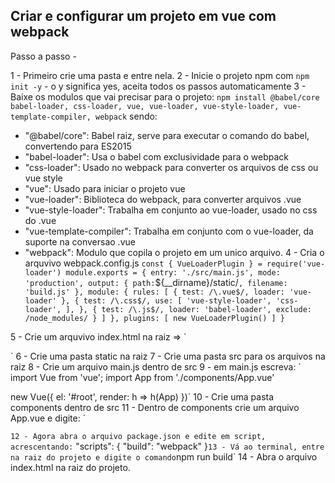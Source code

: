 ## Criar e configurar um projeto em vue com webpack

Passo a passo -

1 - Primeiro crie uma pasta e entre nela.
2 - Inicie o projeto npm com `npm init -y` - o y significa yes, aceita todos os passos automaticamente
3 - Baixe os modulos que vai precisar para o projeto: `npm install @babel/core babel-loader, css-loader, vue, vue-loader, vue-style-loader, vue-template-compiler, webpack` sendo: 
  - "@babel/core": Babel raiz, serve para executar o comando do babel, convertendo para ES2015
  - "babel-loader": Usa o babel com exclusividade para o webpack
  - "css-loader": Usado no webpack para converter os arquivos de css ou vue style
  - "vue": Usado para iniciar o projeto vue
  - "vue-loader": Biblioteca do webpack, para converter arquivos .vue
  - "vue-style-loader": Trabalha em conjunto ao vue-loader, usado no css do .vue
  - "vue-template-compiler": Trabalha em conjunto com o vue-loader, da suporte na conversao .vue
  - "webpack": Modulo que copila o projeto em um unico arquivo.
4 - Cria o arquvivo webpack.config.js
`
const { VueLoaderPlugin } = require('vue-loader')
module.exports = {
  entry: './src/main.js',
  mode: 'production',
  output: {
    path: `${__dirname}/static/`,
    filename: 'build.js'
  },
  module: {
    rules: [
      {
        test: /\.vue$/,
        loader: 'vue-loader'
      },
      {
        test: /\.css$/,
        use: [
          'vue-style-loader',
          'css-loader',
        ],
      },
      {
        test: /\.js$/,
        loader: 'babel-loader',
        exclude: /node_modules/
      }
    ]
  },
  plugins: [
    new VueLoaderPlugin()
  ]
}`

5 - Crie um arquvivo index.html na raiz =>
`<html>
  <body>
    <div id="root"></div>
    <script src="static/build.js"></script>
  </body>
</html>`
6 - Crie uma pasta static na raiz
7 - Crie uma pasta src para os arquivos na raiz
8 - Crie um arquivo main.js dentro de src
9 - em main.js escreva:
`
import Vue from 'vue';
import App from './components/App.vue'

new Vue({
  el: '#root',
  render: h => h(App)
})` 
10 - Crie uma pasta components dentro de src
11 - Dentro de components crie um arquivo App.vue e digite:
´
<template>
  <div>Ola</div>
</template>

<script>
export default {
  name: 'App'
}
</script>

<style>
body {
  margin: 0 auto;
  padding: 0 auto;
}
div {
  background: red
}
</style>
`
12 - Agora abra o arquivo package.json e edite em script, acrescentando:
`
"scripts": {
  "build": "webpack"
}`
13 - Vá ao terminal, entre na raiz do projeto e digite o comando `npm run build`
14 - Abra o arquivo index.html na raiz do projeto.

